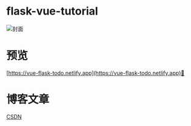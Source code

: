 # flask-vue-tutorial
![封面](https://img-blog.csdnimg.cn/0f756163f4dc4d899433b3667a18d2c1.png)


# 预览
[https://vue-flask-todo.netlify.app](https://vue-flask-todo.netlify.app)📖

# 博客文章
[CSDN](https://blog.csdn.net/iftodayhappy/article/details/131580368)










